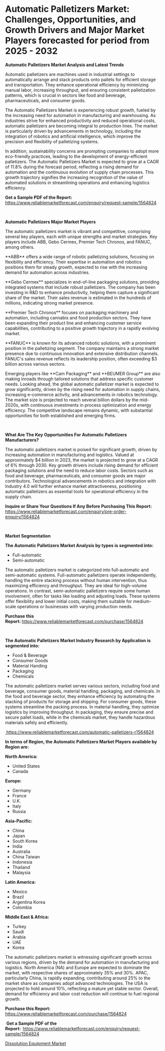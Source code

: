 <p><h1>Automatic Palletizers Market: Challenges, Opportunities, and Growth Drivers and Major Market Players forecasted for period from 2025 - 2032</h1></p><p><strong>Automatic Palletizers Market Analysis and Latest Trends</strong></p>
<p><p>Automatic palletizers are machines used in industrial settings to automatically arrange and stack products onto pallets for efficient storage and transportation. They enhance operational efficiency by minimizing manual labor, increasing throughput, and ensuring consistent palletization patterns, which is crucial in sectors like food and beverage, pharmaceuticals, and consumer goods.</p><p>The Automatic Palletizers Market is experiencing robust growth, fueled by the increasing need for automation in manufacturing and warehousing. As industries strive for enhanced productivity and reduced operational costs, automatic palletizers are becoming integral to production lines. The market is particularly driven by advancements in technology, including the integration of robotics and artificial intelligence, which improve the precision and flexibility of palletizing systems.</p><p>In addition, sustainability concerns are prompting companies to adopt more eco-friendly practices, leading to the development of energy-efficient palletizers. The Automatic Palletizers Market is expected to grow at a CAGR of 11.8% during the forecast period, reflecting a rising demand for automation and the continuous evolution of supply chain processes. This growth trajectory signifies the increasing recognition of the value of automated solutions in streamlining operations and enhancing logistics efficiency.</p></p>
<p><strong>Get a Sample PDF of the Report:&nbsp;</strong> <a href="https://www.reliablemarketforecast.com/enquiry/request-sample/1564824?utm_campaign=1890&utm_medium=2&utm_source=Github&utm_content=ia&utm_term=22022025&utm_id=automatic-palletizers">https://www.reliablemarketforecast.com/enquiry/request-sample/1564824</a></p>
<p>&nbsp;</p>
<p><strong>Automatic Palletizers Major Market Players</strong></p>
<p><p>The automatic palletizers market is vibrant and competitive, comprising several key players, each with unique strengths and market strategies. Key players include ABB, Gebo Cermex, Premier Tech Chronos, and FANUC, among others.</p><p>**ABB** offers a wide range of robotic palletizing solutions, focusing on flexibility and efficiency. Their expertise in automation and robotics positions them for steady growth, expected to rise with the increasing demand for automation across industries.</p><p>**Gebo Cermex** specializes in end-of-line packaging solutions, providing integrated systems that include robust palletizers. The company has been investing in R&D to enhance productivity, helping them capture a significant share of the market. Their sales revenue is estimated in the hundreds of millions, indicating strong market presence.</p><p>**Premier Tech Chronos** focuses on packaging machinery and automation, including cannabis and food production sectors. They have been expanding their product line and enhancing customer service capabilities, contributing to a positive growth trajectory in a rapidly evolving market. </p><p>**FANUC** is known for its advanced robotic solutions, with a prominent position in the palletizing segment. The company maintains a strong market presence due to continuous innovation and extensive distribution channels. FANUC's sales revenue reflects its leadership position, often exceeding $3 billion across various sectors.</p><p>Emerging players like **Cam Packaging** and **BEUMER Group** are also making inroads through tailored solutions that address specific customer needs. Looking ahead, the global automatic palletizer market is expected to grow significantly, driven by the rising need for automation in supply chains, increasing e-commerce activity, and advancements in robotics technology. The market size is projected to reach several billion dollars by the mid-2020s, with continuous investments in process optimization and energy efficiency. The competitive landscape remains dynamic, with substantial opportunities for both established and emerging firms.</p></p>
<p>&nbsp;</p>
<p><strong>What Are The Key Opportunities For Automatic Palletizers Manufacturers?</strong></p>
<p><p>The automatic palletizers market is poised for significant growth, driven by increasing automation in manufacturing and logistics. Valued at approximately $4 billion in 2023, the market is projected to grow at a CAGR of 6% through 2030. Key growth drivers include rising demand for efficient packaging solutions and the need to reduce labor costs. Sectors such as food and beverage, pharmaceuticals, and consumer goods are major contributors. Technological advancements in robotics and integration with Industry 4.0 will further enhance market attractiveness, positioning automatic palletizers as essential tools for operational efficiency in the supply chain.</p></p>
<p><strong>Inquire or Share Your Questions If Any Before Purchasing This Report:</strong> <a href="https://www.reliablemarketforecast.com/enquiry/pre-order-enquiry/1564824?utm_campaign=1890&utm_medium=2&utm_source=Github&utm_content=ia&utm_term=22022025&utm_id=automatic-palletizers">https://www.reliablemarketforecast.com/enquiry/pre-order-enquiry/1564824</a></p>
<p>&nbsp;</p>
<p><strong>Market Segmentation</strong></p>
<p><strong>The Automatic Palletizers Market Analysis by types is segmented into:</strong></p>
<p><ul><li>Full-automatic</li><li>Semi-automatic</li></ul></p>
<p><p>The automatic palletizers market is categorized into full-automatic and semi-automatic systems. Full-automatic palletizers operate independently, handling the entire stacking process without human intervention, thus maximizing efficiency and throughput. They are ideal for high-volume operations. In contrast, semi-automatic palletizers require some human involvement, often for tasks like loading and adjusting loads. These systems offer flexibility and lower initial costs, making them suitable for medium-scale operations or businesses with varying production needs.</p></p>
<p><strong>Purchase this Report:&nbsp;</strong><a href="https://www.reliablemarketforecast.com/purchase/1564824?utm_campaign=1890&utm_medium=2&utm_source=Github&utm_content=ia&utm_term=22022025&utm_id=automatic-palletizers">https://www.reliablemarketforecast.com/purchase/1564824</a></p>
<p>&nbsp;</p>
<p><strong>The Automatic Palletizers Market Industry Research by Application is segmented into:</strong></p>
<p><ul><li>Food & Beverage</li><li>Consumer Goods</li><li>Material Handing</li><li>Packaging</li><li>Chemicals</li></ul></p>
<p><p>The automatic palletizers market serves various sectors, including food and beverage, consumer goods, material handling, packaging, and chemicals. In the food and beverage sector, they enhance efficiency by automating the stacking of products for storage and shipping. For consumer goods, these systems streamline the packing process. In material handling, they optimize logistics by improving throughput. In packaging, they ensure precise and secure pallet loads, while in the chemicals market, they handle hazardous materials safely and efficiently.</p></p>
<p><a href="https://www.reliablemarketforecast.com/automatic-palletizers-r1564824?utm_campaign=1890&utm_medium=2&utm_source=Github&utm_content=ia&utm_term=22022025&utm_id=automatic-palletizers">&nbsp;https://www.reliablemarketforecast.com/automatic-palletizers-r1564824</a></p>
<p><strong>In terms of Region, the Automatic Palletizers Market Players available by Region are:</strong></p>
<p>
    <p> <strong> North America: </strong>
        <ul>
            <li>United States</li>
            <li>Canada</li>
        </ul>
        </p> 
    <p> <strong> Europe: </strong>
        <ul>
            <li>Germany</li>
            <li>France</li>
            <li>U.K.</li>
            <li>Italy</li>
            <li>Russia</li>
        </ul>
        </p> 
    <p> <strong> Asia-Pacific: </strong>
        <ul>
            <li>China</li>
            <li>Japan</li>
            <li>South Korea</li>
            <li>India</li>
            <li>Australia</li>
            <li>China Taiwan</li>
            <li>Indonesia</li>
            <li>Thailand</li>
            <li>Malaysia</li>
        </ul>
        </p> 
    <p> <strong> Latin America: </strong>
        <ul>
            <li>Mexico</li>
            <li>Brazil</li>
            <li>Argentina Korea</li>
            <li>Colombia</li>
        </ul>
        </p> 
    <p> <strong> Middle East & Africa: </strong>
        <ul>
            <li>Turkey</li>
            <li>Saudi</li>
            <li>Arabia</li>
            <li>UAE</li>
            <li>Korea</li>
        </ul>
    </p>
    </p>
<p><p>The automatic palletizers market is witnessing significant growth across various regions, driven by the demand for automation in manufacturing and logistics. North America (NA) and Europe are expected to dominate the market, with respective shares of approximately 35% and 30%. APAC, particularly China, is rapidly expanding, contributing around 25% to the market share as companies adopt advanced technologies. The USA is projected to hold around 10%, reflecting a mature yet stable sector. Overall, demand for efficiency and labor cost reduction will continue to fuel regional growth.</p></p>
<p><strong>Purchase this Report: </strong><a href="https://www.reliablemarketforecast.com/purchase/1564824?utm_campaign=1890&utm_medium=2&utm_source=Github&utm_content=ia&utm_term=22022025&utm_id=automatic-palletizers">https://www.reliablemarketforecast.com/purchase/1564824</a></p>
<p>&nbsp;<strong>Get a Sample PDF of the Report:&nbsp;&nbsp;</strong><a href="https://www.reliablemarketforecast.com/enquiry/request-sample/1564824?utm_campaign=1890&utm_medium=2&utm_source=Github&utm_content=ia&utm_term=22022025&utm_id=automatic-palletizers">https://www.reliablemarketforecast.com/enquiry/request-sample/1564824</a></p>
<p><strong></strong></p>
<p><p><a href="https://github.com/lylyparadise/Market-Research-Report-List-6/blob/main/dissolution-equipment-market.md?utm_campaign=1890&utm_medium=2&utm_source=Github&utm_content=ia&utm_term=22022025&utm_id=automatic-palletizers">Dissolution Equipment Market</a></p></p>